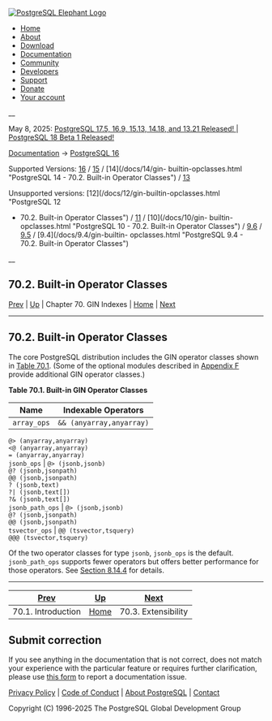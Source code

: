 [ ![PostgreSQL Elephant Logo](/media/img/about/press/elephant.png) ](/)

  * [Home](/ "Home")
  * [About](/about/ "About")
  * [Download](/download/ "Download")
  * [Documentation](/docs/ "Documentation")
  * [Community](/community/ "Community")
  * [Developers](/developer/ "Developers")
  * [Support](/support/ "Support")
  * [Donate](/about/donate/ "Donate")
  * [Your account](/account/ "Your account")

__

May 8, 2025: [ PostgreSQL 17.5, 16.9, 15.13, 14.18, and 13.21 Released! ](/about/news/postgresql-175-169-1513-1418-and-1321-released-3072/) | [ PostgreSQL 18 Beta 1 Released! ](/about/news/postgresql-18-beta-1-released-3070/)

[Documentation](/docs/ "Documentation") -> [PostgreSQL
16](/docs/16/index.html)

Supported Versions: [16](/docs/16/gin-builtin-opclasses.html "PostgreSQL 16 -
70.2. Built-in Operator Classes") / [15](/docs/15/gin-builtin-opclasses.html
"PostgreSQL 15 - 70.2. Built-in Operator Classes") / [14](/docs/14/gin-
builtin-opclasses.html "PostgreSQL 14 - 70.2. Built-in Operator Classes") /
[13](/docs/13/gin-builtin-opclasses.html "PostgreSQL 13 - 70.2. Built-in
Operator Classes")

Unsupported versions: [12](/docs/12/gin-builtin-opclasses.html "PostgreSQL 12
- 70.2. Built-in Operator Classes") / [11](/docs/11/gin-builtin-opclasses.html
"PostgreSQL 11 - 70.2. Built-in Operator Classes") / [10](/docs/10/gin-
builtin-opclasses.html "PostgreSQL 10 - 70.2. Built-in Operator Classes") /
[9.6](/docs/9.6/gin-builtin-opclasses.html "PostgreSQL 9.6 - 70.2. Built-in
Operator Classes") / [9.5](/docs/9.5/gin-builtin-opclasses.html "PostgreSQL
9.5 - 70.2. Built-in Operator Classes") / [9.4](/docs/9.4/gin-builtin-
opclasses.html "PostgreSQL 9.4 - 70.2. Built-in Operator Classes")

__

70.2. Built-in Operator Classes  
---  
[Prev](gin-intro.html "70.1. Introduction")  | [Up](gin.html "Chapter 70. GIN Indexes") | Chapter 70. GIN Indexes | [Home](index.html "PostgreSQL 16.9 Documentation") |  [Next](gin-extensibility.html "70.3. Extensibility")  
  
* * *

## 70.2. Built-in Operator Classes #

The core PostgreSQL distribution includes the GIN operator classes shown in
[Table 70.1](gin-builtin-opclasses.html#GIN-BUILTIN-OPCLASSES-TABLE
"Table 70.1. Built-in GIN Operator Classes"). (Some of the optional modules
described in [Appendix F](contrib.html "Appendix F. Additional Supplied
Modules and Extensions") provide additional GIN operator classes.)

**Table  70.1. Built-in GIN Operator Classes**

Name | Indexable Operators  
---|---  
`array_ops` | `&& (anyarray,anyarray)`  
`@> (anyarray,anyarray)`  
`<@ (anyarray,anyarray)`  
`= (anyarray,anyarray)`  
`jsonb_ops` | `@> (jsonb,jsonb)`  
`@? (jsonb,jsonpath)`  
`@@ (jsonb,jsonpath)`  
`? (jsonb,text)`  
`?| (jsonb,text[])`  
`?& (jsonb,text[])`  
`jsonb_path_ops` | `@> (jsonb,jsonb)`  
`@? (jsonb,jsonpath)`  
`@@ (jsonb,jsonpath)`  
`tsvector_ops` | `@@ (tsvector,tsquery)`  
`@@@ (tsvector,tsquery)`  
  
  

Of the two operator classes for type `jsonb`, `jsonb_ops` is the default.
`jsonb_path_ops` supports fewer operators but offers better performance for
those operators. See [Section 8.14.4](datatype-json.html#JSON-INDEXING
"8.14.4. jsonb Indexing") for details.

* * *

[Prev](gin-intro.html "70.1. Introduction")  | [Up](gin.html "Chapter 70. GIN Indexes") |  [Next](gin-extensibility.html "70.3. Extensibility")  
---|---|---  
70.1. Introduction  | [Home](index.html "PostgreSQL 16.9 Documentation") |  70.3. Extensibility  
  
## Submit correction

If you see anything in the documentation that is not correct, does not match
your experience with the particular feature or requires further clarification,
please use [this form](/account/comments/new/16/gin-builtin-opclasses.html/)
to report a documentation issue.

[Privacy Policy](/about/privacypolicy) | [Code of Conduct](/about/policies/coc/) | [About PostgreSQL](/about/) | [Contact](/about/contact/)  

Copyright (C) 1996-2025 The PostgreSQL Global Development Group


